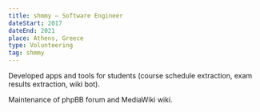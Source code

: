 ```yaml
---
title: shmmy – Software Engineer
dateStart: 2017
dateEnd: 2021
place: Athens, Greece
type: Volunteering
tag: shmmy
---
```


Developed apps and tools for students (course schedule extraction, exam results
extraction, wiki bot).

Maintenance of phpBB forum and MediaWiki wiki.
